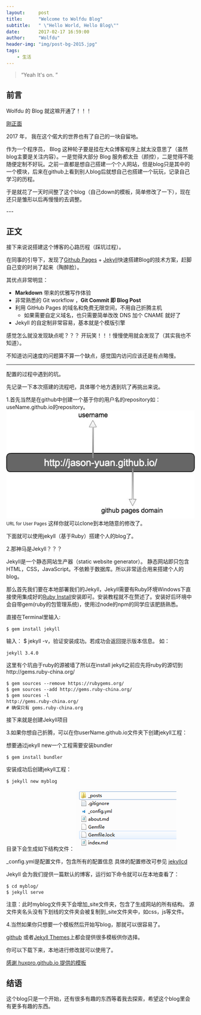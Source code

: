 ```yaml
---
layout:     post
title:      "Welcome to Wolfdu Blog"
subtitle:   " \"Hello World, Hello Blog\""
date:       2017-02-17 16:59:00
author:     "Wolfdu"
header-img: "img/post-bg-2015.jpg"
tags:
    - 生活
---
```


> “Yeah It's on. ”

## 前言

Wolfdu 的 Blog 就这嘛开通了！！！

[刚正面](#build)



2017 年， 我在这个偌大的世界也有了自己的一块自留地。


作为一个程序员， Blog 这种轮子要是挂在大众博客程序上就太没意思了（虽然blog主要是关注内容）。一是觉得大部分 Blog 服务都太丑（颜控），二是觉得不能随便定制不好玩。之前一直都是想自己搭建一个个人网站，但是blog只是其中的一个模块，后来在github上看到别人blog后就想自己也搭建一个玩玩，记录自己学习的历程。

于是就花了一天时间整了这个blog（自己down的模板，简单修改了一下），现在还只是雏形以后再慢慢的去调整。


<p id = "build"></p>
---

## 正文

接下来说说搭建这个博客的心路历程（踩坑过程）。 

在同事的引导下，发现了[Github Pages](https://pages.github.com/) + [Jekyll](http://jekyllrb.com/)快速搭建Blog的技术方案，赶脚自己变的时尚了起来（陶醉脸）。


其优点非常明显：

* **Markdown** 带来的优雅写作体验
* 非常熟悉的 Git workflow ，**Git Commit 即 Blog Post**
* 利用 GitHub Pages 的域名和免费无限空间，不用自己折腾主机
	* 如果需要自定义域名，也只需要简单改改 DNS 加个 CNAME 就好了
* Jekyll 的自定制非常容易，基本就是个模版引擎

感觉怎么就没发现缺点呢？？？
开玩笑！！！慢慢使用就会发现了（其实我也不知道）。

不知道访问速度的问题算不算一个缺点，感觉国内访问应该还是有点略慢。


---

配置的过程中遇到的坑。

先记录一下本次搭建的流程吧，具体哪个地方遇到坑了再挑出来说。

1.首先当然是在github中创建一个基于你的用户名的repository如：useName.github.io的repository。
![java-javascript](/img/in-post/post-js-version/github-pages-URL.jpg)
<small class="img-hint">URL for User Pages</small>
这样你就可以clone到本地随意的修改了。

下面就可以使用jekyll（基于Ruby）搭建个人的blog了。

2.那神马是Jekyll？？？

Jekyll是一个静态网站生产器（static website generator）。
静态网站即只包含HTML，CSS，JavaScript。不依赖于数据库。所以非常适合用来搭建个人的blog。

那么首先我们要在本地部署我们的Jekyll，Jekyll需要有Ruby环境Windows下直接使用集成好的[Ruby Install](http://rubyinstaller.org/)安装即可。安装教程就不在赘述了。安装好后环境中会自带gem(ruby的包管理系统)，使用过node的npm的同学应该肥肠熟悉。

直接在Terminal里输入:
	
	$ gem install jekyll

输入：	$ jekyll -v，验证安装成功。若成功会返回提示版本信息。
如：
	
	jekyll 3.4.0

这里有个坑由于ruby的源被墙了所以在install jekyll之前应先将ruby的源切到http://gems.ruby-china.org/
	
	$ gem sources --remove https://rubygems.org/
	$ gem sources --add http://gems.ruby-china.org/
	$ gem sources -l
	http://gems.ruby-china.org/
	# 确保只有 gems.ruby-china.org

接下来就是创建Jekyll项目

3.如果你想自己折腾，可以在你userName.github.io文件夹下创建jekyll工程：

想要通过jekyll new一个工程需要安装bundler
	
	$ gem install bundler

安装成功后创建jekyll工程：
	
	$ jekyll new myblog

目录下会生成如下结构文件：
![java-javascript](/img/in-post/post-js-version/new-jekyll-doc.png)

_config.yml是配置文件，包含所有的配置信息
具体的配置修改可参见 [jekyllcd](http://jekyllcn.com/)

Jekyll 会为我们提供一篇默认的博客，运行如下命令就可以在本地查看了：
	
	$ cd myblog/
	$ jekyll serve

注意：此时myblog文件夹下会增加_site文件夹，包含了生成网站的所有结构。
源文件夹名头没有下划线的文件夹会被复制到_site文件夹中，如css，js等文件。

4.当然如果你只想要一个模板然后开始写blog，那就可以很容易了。

[github](https://github.com/Huxpro/huxblog-boilerplate) 或者[Jekyll Themes](http://jekyllthemes.org/)上都会提供很多模板供你选择。

你可以下载下来，本地进行修改就可以使用了。


[感谢 huxpro.github.io 提供的模板](https://github.com/Huxpro/huxblog-boilerplate)


## 结语

这个blog只是一个开始，还有很多有趣的东西等着我去探索，希望这个blog里会有更多有趣的东西。


